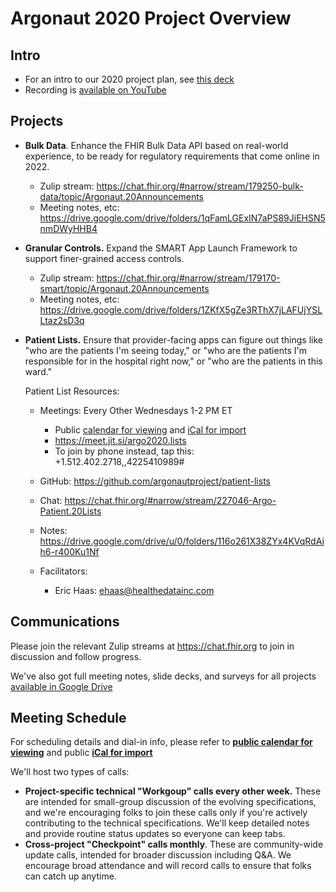# Argonaut 2020 Project Overview

## Intro
* For an intro to our 2020 project plan, see [this deck](https://docs.google.com/presentation/d/1OgyYZOfXoP78T-lwiAbeCdlxRRSsNDB_ZCiPZGRFzvs/present)
* Recording is [available on YouTube](https://youtu.be/h18HjsPk6Rc)

## Projects

* **Bulk Data**. Enhance the FHIR Bulk Data API based on real-world experience, to be ready for regulatory requirements that come online in 2022.
  * Zulip stream: https://chat.fhir.org/#narrow/stream/179250-bulk-data/topic/Argonaut.20Announcements
  * Meeting notes, etc: https://drive.google.com/drive/folders/1qFamLGExIN7aPS89JiEHSN5nmDWyHHB4
* **Granular Controls.** Expand the SMART App Launch Framework to support finer-grained access controls.
  * Zulip stream: https://chat.fhir.org/#narrow/stream/179170-smart/topic/Argonaut.20Announcements
  * Meeting notes, etc: https://drive.google.com/drive/folders/1ZKfX5gZe3RThX7jLAFUjYSLLtaz2sD3q

* **Patient Lists.** Ensure that provider-facing apps can figure out things like "who are the patients I'm seeing today,"
  or "who are the patients I'm responsible for in the hospital right now," or "who are the patients in this ward."
  
   Patient List Resources:
    - Meetings: Every Other Wednesdays 1-2 PM ET
      - Public [calendar for viewing](https://calendar.google.com/calendar/embed?src=idchd9q6skpvncjc0u24s32h80%40group.calendar.google.com) and [iCal for import](https://calendar.google.com/calendar/ical/idchd9q6skpvncjc0u24s32h80%40group.calendar.google.com/public/basic.ics)
      - https://meet.jit.si/argo2020.lists
      - To join by phone instead, tap this: +1.512.402.2718,,4225410989#

    - GitHub: https://github.com/argonautproject/patient-lists
    - Chat:  https://chat.fhir.org/#narrow/stream/227046-Argo-Patient.20Lists
    - Notes: https://drive.google.com/drive/u/0/folders/116o261X38ZYx4KVqRdAih6-r400Ku1Nf

    - Facilitators: 
      - Eric Haas: ehaas@healthedatainc.com

## Communications

Please join the relevant Zulip streams at https://chat.fhir.org to join in discussion and follow progress.

We've also got full meeting notes, slide decks, and surveys for all projects [available in Google Drive](https://drive.google.com/drive/folders/1src1D6ivAIi1WcRgRrOHvm6-VFFnP7yR)

## Meeting Schedule

For scheduling details and dial-in info, please refer to **[public calendar for viewing](https://calendar.google.com/calendar/embed?src=idchd9q6skpvncjc0u24s32h80%40group.calendar.google.com)** and public **[iCal for import](https://calendar.google.com/calendar/ical/idchd9q6skpvncjc0u24s32h80%40group.calendar.google.com/public/basic.ics)**


We'll host two types of calls:
 * **Project-specific technical "Workgoup" calls every other week.** These are intended for small-group discussion of
   the evolving specifications, and we're encouraging folks to join these calls  only if you're actively contributing
   to the technical specifications. We'll keep detailed notes and provide routine status updates so everyone can keep tabs.
 * **Cross-project "Checkpoint" calls monthly**. These are community-wide update calls, intended for broader discussion
   including Q&A. We encourage broad attendance and will record calls to ensure that folks can catch up anytime.
 
